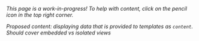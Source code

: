 _This page is a work-in-progress! To help with content, click on the pencil icon in the top right corner._

_Proposed content: displaying data that is provided to templates as `content`. Should cover embedded vs isolated views_